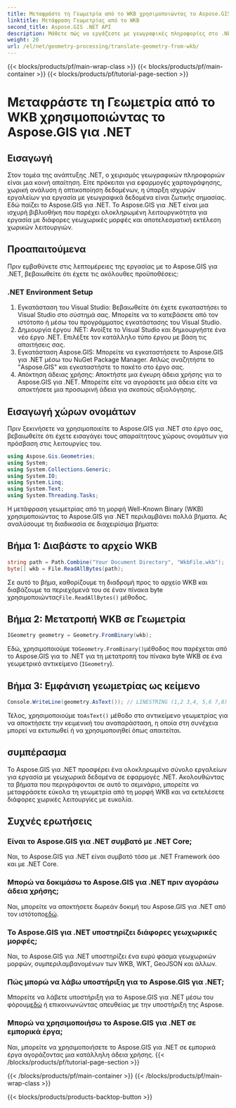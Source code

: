 ```yaml
---
title: Μεταφράστε τη Γεωμετρία από το WKB χρησιμοποιώντας το Aspose.GIS για .NET
linktitle: Μετάφραση Γεωμετρίας από το WKB
second_title: Aspose.GIS .NET API
description: Μάθετε πώς να εργάζεστε με γεωγραφικές πληροφορίες στο .NET χρησιμοποιώντας το Aspose.GIS για .NET. Μεταφράστε τη γεωμετρία από τη μορφή WKB χωρίς κόπο με καθοδήγηση βήμα προς βήμα.
weight: 20
url: /el/net/geometry-processing/translate-geometry-from-wkb/
---
```


{{< blocks/products/pf/main-wrap-class >}}
{{< blocks/products/pf/main-container >}}
{{< blocks/products/pf/tutorial-page-section >}}

# Μεταφράστε τη Γεωμετρία από το WKB χρησιμοποιώντας το Aspose.GIS για .NET

## Εισαγωγή
Στον τομέα της ανάπτυξης .NET, ο χειρισμός γεωγραφικών πληροφοριών είναι μια κοινή απαίτηση. Είτε πρόκειται για εφαρμογές χαρτογράφησης, χωρική ανάλυση ή οπτικοποίηση δεδομένων, η ύπαρξη ισχυρών εργαλείων για εργασία με γεωγραφικά δεδομένα είναι ζωτικής σημασίας. Εδώ παίζει το Aspose.GIS για .NET. Το Aspose.GIS για .NET είναι μια ισχυρή βιβλιοθήκη που παρέχει ολοκληρωμένη λειτουργικότητα για εργασία με διάφορες γεωχωρικές μορφές και αποτελεσματική εκτέλεση χωρικών λειτουργιών.
## Προαπαιτούμενα
Πριν εμβαθύνετε στις λεπτομέρειες της εργασίας με το Aspose.GIS για .NET, βεβαιωθείτε ότι έχετε τις ακόλουθες προϋποθέσεις:
### .NET Environment Setup
1. Εγκατάσταση του Visual Studio: Βεβαιωθείτε ότι έχετε εγκαταστήσει το Visual Studio στο σύστημά σας. Μπορείτε να το κατεβάσετε από τον ιστότοπο ή μέσω του προγράμματος εγκατάστασης του Visual Studio.
2. Δημιουργία έργου .NET: Ανοίξτε το Visual Studio και δημιουργήστε ένα νέο έργο .NET. Επιλέξτε τον κατάλληλο τύπο έργου με βάση τις απαιτήσεις σας.
3. Εγκατάσταση Aspose.GIS: Μπορείτε να εγκαταστήσετε το Aspose.GIS για .NET μέσω του NuGet Package Manager. Απλώς αναζητήστε το "Aspose.GIS" και εγκαταστήστε το πακέτο στο έργο σας.
4. Απόκτηση άδειας χρήσης: Αποκτήστε μια έγκυρη άδεια χρήσης για το Aspose.GIS για .NET. Μπορείτε είτε να αγοράσετε μια άδεια είτε να αποκτήσετε μια προσωρινή άδεια για σκοπούς αξιολόγησης.

## Εισαγωγή χώρων ονομάτων
Πριν ξεκινήσετε να χρησιμοποιείτε το Aspose.GIS για .NET στο έργο σας, βεβαιωθείτε ότι έχετε εισαγάγει τους απαραίτητους χώρους ονομάτων για πρόσβαση στις λειτουργίες του.

```csharp
using Aspose.Gis.Geometries;
using System;
using System.Collections.Generic;
using System.IO;
using System.Linq;
using System.Text;
using System.Threading.Tasks;
```

Η μετάφραση γεωμετρίας από τη μορφή Well-Known Binary (WKB) χρησιμοποιώντας το Aspose.GIS για .NET περιλαμβάνει πολλά βήματα. Ας αναλύσουμε τη διαδικασία σε διαχειρίσιμα βήματα:
## Βήμα 1: Διαβάστε το αρχείο WKB
```csharp
string path = Path.Combine("Your Document Directory", "WkbFile.wkb");
byte[] wkb = File.ReadAllBytes(path);
```
 Σε αυτό το βήμα, καθορίζουμε τη διαδρομή προς το αρχείο WKB και διαβάζουμε τα περιεχόμενά του σε έναν πίνακα byte χρησιμοποιώντας`File.ReadAllBytes()` μέθοδος.
## Βήμα 2: Μετατροπή WKB σε Γεωμετρία
```csharp
IGeometry geometry = Geometry.FromBinary(wkb);
```
 Εδώ, χρησιμοποιούμε το`Geometry.FromBinary()`μέθοδος που παρέχεται από το Aspose.GIS για το .NET για τη μετατροπή του πίνακα byte WKB σε ένα γεωμετρικό αντικείμενο (`IGeometry`).
## Βήμα 3: Εμφάνιση γεωμετρίας ως κείμενο
```csharp
Console.WriteLine(geometry.AsText()); // LINESTRING (1,2 3,4, 5,6 7,8)
```
 Τέλος, χρησιμοποιούμε το`AsText()` μέθοδο στο αντικείμενο γεωμετρίας για να αποκτήσετε την κειμενική του αναπαράσταση, η οποία στη συνέχεια μπορεί να εκτυπωθεί ή να χρησιμοποιηθεί όπως απαιτείται.

## συμπέρασμα
Το Aspose.GIS για .NET προσφέρει ένα ολοκληρωμένο σύνολο εργαλείων για εργασία με γεωχωρικά δεδομένα σε εφαρμογές .NET. Ακολουθώντας τα βήματα που περιγράφονται σε αυτό το σεμινάριο, μπορείτε να μεταφράσετε εύκολα τη γεωμετρία από τη μορφή WKB και να εκτελέσετε διάφορες χωρικές λειτουργίες με ευκολία.
## Συχνές ερωτήσεις
### Είναι το Aspose.GIS για .NET συμβατό με .NET Core;
Ναι, το Aspose.GIS για .NET είναι συμβατό τόσο με .NET Framework όσο και με .NET Core.
### Μπορώ να δοκιμάσω το Aspose.GIS για .NET πριν αγοράσω άδεια χρήσης;
 Ναι, μπορείτε να αποκτήσετε δωρεάν δοκιμή του Aspose.GIS για .NET από τον ιστότοπο[εδώ](https://purchase.aspose.com/buy).
### Το Aspose.GIS για .NET υποστηρίζει διάφορες γεωχωρικές μορφές;
Ναι, το Aspose.GIS για .NET υποστηρίζει ένα ευρύ φάσμα γεωχωρικών μορφών, συμπεριλαμβανομένων των WKB, WKT, GeoJSON και άλλων.
### Πώς μπορώ να λάβω υποστήριξη για το Aspose.GIS για .NET;
Μπορείτε να λάβετε υποστήριξη για το Aspose.GIS για .NET μέσω του φόρουμ[εδώ](https://forum.aspose.com/c/gis/33) ή επικοινωνώντας απευθείας με την υποστήριξη της Aspose.
### Μπορώ να χρησιμοποιήσω το Aspose.GIS για .NET σε εμπορικά έργα;
Ναι, μπορείτε να χρησιμοποιήσετε το Aspose.GIS για .NET σε εμπορικά έργα αγοράζοντας μια κατάλληλη άδεια χρήσης.
{{< /blocks/products/pf/tutorial-page-section >}}

{{< /blocks/products/pf/main-container >}}
{{< /blocks/products/pf/main-wrap-class >}}

{{< blocks/products/products-backtop-button >}}

